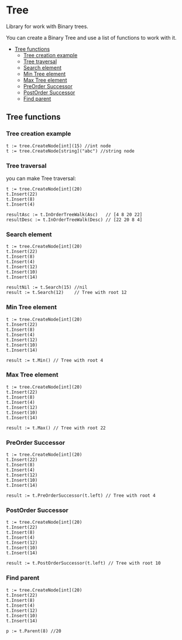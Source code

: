 Tree
=======================

Library for work with Binary trees.

You can create a Binary Tree and use a list of functions to work with it.

- [Tree functions](#Tree-functions)
    * [Tree creation example](#Tree-creation-example)
    * [Tree traversal](#Tree-traversal)
    * [Search element](#search-element)
    * [Min Tree element](#min-Tree-element)
    * [Max Tree element](#max-Tree-element)
    * [PreOrder Successor](#preorder-successor)
    * [PostOrder Successor](#postorder-successor)
    * [Find parent](#find-parent)

## Tree functions
### Tree creation example

```
t := tree.CreateNode[int](15) //int node
t := tree.CreateNode[string]("abc") //string node
```

### Tree traversal
you can make Tree traversal:
```
t := tree.CreateNode[int](20)
t.Insert(22)
t.Insert(8)
t.Insert(4)

resultAsc := t.InOrderTreeWalk(Asc)   // [4 8 20 22]
resultDesc := t.InOrderTreeWalk(Desc) // [22 20 8 4]
```

### Search element

```
t := tree.CreateNode[int](20)
t.Insert(22)
t.Insert(8)
t.Insert(4)
t.Insert(12)
t.Insert(10)
t.Insert(14)

resultNil := t.Search(15) //nil
result := t.Search(12)    // Tree with root 12
```

### Min Tree element
```
t := tree.CreateNode[int](20)
t.Insert(22)
t.Insert(8)
t.Insert(4)
t.Insert(12)
t.Insert(10)
t.Insert(14)

result := t.Min() // Tree with root 4
```
### Max Tree element
```
t := tree.CreateNode[int](20)
t.Insert(22)
t.Insert(8)
t.Insert(4)
t.Insert(12)
t.Insert(10)
t.Insert(14)

result := t.Max() // Tree with root 22
```

### PreOrder Successor
```
t := tree.CreateNode[int](20)
t.Insert(22)
t.Insert(8)
t.Insert(4)
t.Insert(12)
t.Insert(10)
t.Insert(14)

result := t.PreOrderSuccessor(t.left) // Tree with root 4
```

### PostOrder Successor
```
t := tree.CreateNode[int](20)
t.Insert(22)
t.Insert(8)
t.Insert(4)
t.Insert(12)
t.Insert(10)
t.Insert(14)

result := t.PostOrderSuccessor(t.left) // Tree with root 10
```

### Find parent
```
t := tree.CreateNode[int](20)
t.Insert(22)
t.Insert(8)
t.Insert(4)
t.Insert(12)
t.Insert(10)
t.Insert(14)

p := t.Parent(8) //20
```